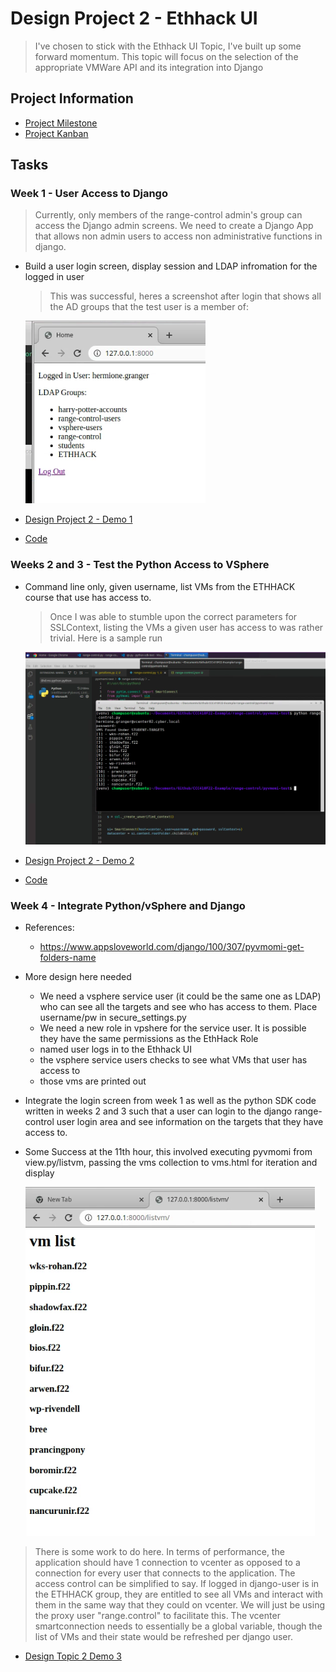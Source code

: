 # Design Project 2 - Ethhack UI

> I've chosen to stick with the Ethhack UI Topic, I've built up some forward momentum.  This topic will focus on the selection of the appropriate VMWare API and its integration into Django

## Project Information

* [Project Milestone](https://github.com/gmcyber/CCC410F22-Example/milestone/2)
* [Project Kanban](https://github.com/users/gmcyber/projects/2)

## Tasks

### Week 1 - User Access to Django

> Currently, only members of the range-control admin's group can access the Django admin screens.  We need to create a Django App that allows non admin users to access non administrative functions in django. 

* Build a user login screen, display session and LDAP infromation for the logged in user

  > This was successful, heres a screenshot after login that shows all the AD groups that the test user is a member of:

  ![image-20221104080656824](design-project2.assets/image-20221104080656824.png) 

* [Design Project 2 - Demo 1](https://drive.google.com/file/d/1b9hgyJNf0Cq8P8BxOdOBEIAcocEneCoV/view?usp=sharing)

* [Code](https://github.com/gmcyber/CCC410F22-Example/tree/main/range-control/rc_django)

### Weeks 2 and  3 - Test the Python Access to VSphere

* Command line only, given username, list VMs from the ETHHACK course that use has access to.

  > Once I was able to stumble upon the correct parameters for SSLContext, listing the VMs a given user has access to was rather trivial.  Here is a sample run

  ![image-20221104074456325](design-project2.assets/image-20221104074456325.png) 

* [Design Project 2 - Demo 2](https://drive.google.com/file/d/12ENStc9MRd_JgIPmCohBefLu9I0uLjAN/view?usp=sharing)

* [Code](https://github.com/gmcyber/CCC410F22-Example/tree/main/range-control/pyvmomi-test)

### Week 4 - Integrate Python/vSphere and Django 

* References:
  * https://www.appsloveworld.com/django/100/307/pyvmomi-get-folders-name

* More design here needed
  * We need a vsphere service user (it could be the same one as LDAP) who can see all the targets and see who has access to them.  Place username/pw in secure_settings.py
  * We need a new role in vpshere for the service user.  It is possible they have the same permissions as the EthHack Role
  * named user logs in to the Ethhack UI
  * the vsphere service users checks to see what VMs that user has access to
  * those vms are printed out

* Integrate the login screen from week 1 as well as the python SDK code written in weeks 2 and 3 such that a user can login to the django range-control user login area and see information on the targets that they have access to.

* Some Success at the 11th hour, this involved executing pyvmomi from view.py/listvm, passing the vms collection to vms.html for iteration and display

  ![image-20221130153007481](design-project2.assets/image-20221130153007481.png) 

> There is some work to do here.  In terms of performance, the application should have 1 connection to vcenter as opposed to a connection for every user that connects to the application.  The access control can be simplified to say.  If logged in django-user is in the ETHHACK group, they are entitled to see all VMs and interact with them in the same way that they could on vcenter.  We will just be using the proxy user "range.control" to facilitate this.  The vcenter smartconnection needs to essentially be a global variable, though the list of VMs and their state would be refreshed per django user.

* [Design Topic 2 Demo 3](https://drive.google.com/file/d/1WJIflQfgyLeer_rIvtD7fa57qO05ONrF/view?usp=sharing)
